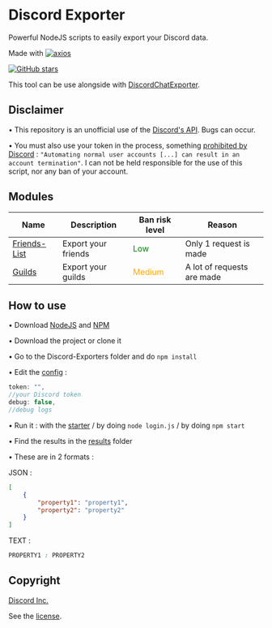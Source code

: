 # Discord Exporter

Powerful NodeJS scripts to easily export your Discord data.

Made with [![axios](https://img.shields.io/github/package-json/dependency-version/LockBlock-dev/discord-exporters/axios)](https://www.npmjs.com/package/axios)

[![GitHub stars](https://img.shields.io/github/stars/LockBlock-dev/discord-exporters.svg)](https://github.com/LockBlock-dev/discord-exporters/stargazers)

This tool can be use alongside with [DiscordChatExporter](https://github.com/Tyrrrz/DiscordChatExporter).


## Disclaimer

• This repository is an unofficial use of the [Discord's API](https://discord.com/developers/docs/intro). Bugs can occur.

• You must also use your token in the process, something [prohibited by Discord](https://discord.com/developers/docs/topics/oauth2#bot-vs-user-accounts) : `"Automating normal user accounts [...] can result in an account termination"`. I can not be held responsible for the use of this script, nor any ban of your account.


## Modules

| Name | Description | Ban risk level |  Reason |
| --- | --- | --- | --- |
| [Friends-List](./modules/Friends-List.js) | Export your friends | <span style="color:green">Low</span> | Only 1 request is made
| [Guilds](./modules/Guilds.js) | Export your guilds | <span style="color:orange">Medium</span> | A lot of requests are made


## How to use

• Download [NodeJS](https://nodejs.org) and [NPM](https://www.npmjs.com/get-npm)

• Download the project or clone it

• Go to the Discord-Exporters folder and do `npm install`

• Edit the [config](./config.json) :
```js
token: "",
//your Discord token
debug: false,
//debug logs
```

• Run it : with the [starter](./start.bat) / by doing `node login.js` / by doing `npm start`

• Find the results in the [results](./results) folder

• These are in 2 formats :

JSON :
```json
[
    {
        "property1": "property1",
        "property2": "property2"
    }
]
```
TEXT :
```css
PROPERTY1 : PROPERTY2
```


## Copyright

[Discord Inc.](https://discord.com)

See the [license](/LICENSE).